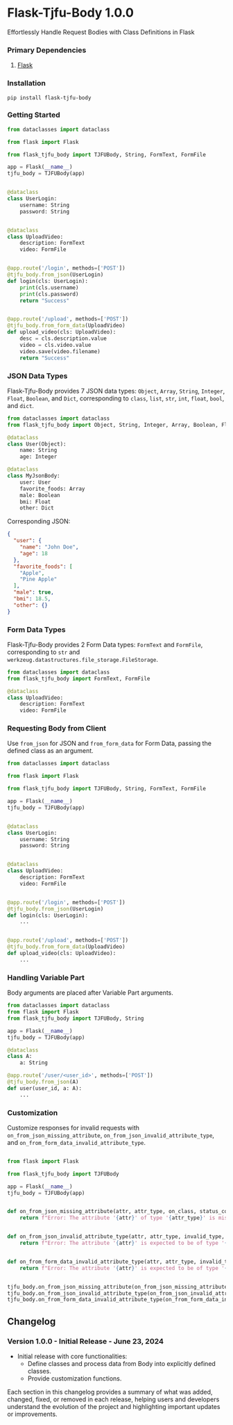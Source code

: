 # Flask-Tjfu-Body 1.0.0

Effortlessly Handle Request Bodies with Class Definitions in Flask

### Primary Dependencies

1. [Flask](https://pypi.org/project/Flask/)

### Installation

```
pip install flask-tjfu-body
```

### Getting Started

```python
from dataclasses import dataclass

from flask import Flask

from flask_tjfu_body import TJFUBody, String, FormText, FormFile

app = Flask(__name__)
tjfu_body = TJFUBody(app)


@dataclass
class UserLogin:
    username: String
    password: String


@dataclass
class UploadVideo:
    description: FormText
    video: FormFile


@app.route('/login', methods=['POST'])
@tjfu_body.from_json(UserLogin)
def login(cls: UserLogin):
    print(cls.username)
    print(cls.password)
    return "Success"


@app.route('/upload', methods=['POST'])
@tjfu_body.from_form_data(UploadVideo)
def upload_video(cls: UploadVideo):
    desc = cls.description.value
    video = cls.video.value
    video.save(video.filename)
    return "Success"
```

### JSON Data Types

Flask-Tjfu-Body provides 7 JSON data types: `Object`, `Array`, `String`, `Integer`, `Float`, `Boolean`, and `Dict`, corresponding to `class`, `list`, `str`, `int`, `float`, `bool`, and `dict`.

```python
from dataclasses import dataclass
from flask_tjfu_body import Object, String, Integer, Array, Boolean, Float, Dict

@dataclass
class User(Object):
    name: String
    age: Integer

@dataclass
class MyJsonBody:
    user: User
    favorite_foods: Array
    male: Boolean
    bmi: Float
    other: Dict
```

Corresponding JSON:

```json
{
  "user": {
    "name": "John Doe",
    "age": 18
  },
  "favorite_foods": [
    "Apple",
    "Pine Apple"
  ],
  "male": true,
  "bmi": 18.5,
  "other": {}
}
```

### Form Data Types

Flask-Tjfu-Body provides 2 Form Data types: `FormText` and `FormFile`, corresponding to `str` and `werkzeug.datastructures.file_storage.FileStorage`.

```python
from dataclasses import dataclass
from flask_tjfu_body import FormText, FormFile

@dataclass
class UploadVideo:
    description: FormText
    video: FormFile
```

### Requesting Body from Client

Use `from_json` for JSON and `from_form_data` for Form Data, passing the defined class as an argument.

```python
from dataclasses import dataclass

from flask import Flask

from flask_tjfu_body import TJFUBody, String, FormText, FormFile

app = Flask(__name__)
tjfu_body = TJFUBody(app)


@dataclass
class UserLogin:
    username: String
    password: String


@dataclass
class UploadVideo:
    description: FormText
    video: FormFile


@app.route('/login', methods=['POST'])
@tjfu_body.from_json(UserLogin)
def login(cls: UserLogin):
    ...


@app.route('/upload', methods=['POST'])
@tjfu_body.from_form_data(UploadVideo)
def upload_video(cls: UploadVideo):
    ...
```

### Handling Variable Part

Body arguments are placed after Variable Part arguments.

```python
from dataclasses import dataclass
from flask import Flask
from flask_tjfu_body import TJFUBody, String

app = Flask(__name__)
tjfu_body = TJFUBody(app)

@dataclass
class A:
    a: String

@app.route('/user/<user_id>', methods=['POST'])
@tjfu_body.from_json(A)
def user(user_id, a: A):
    ...
```

### Customization

Customize responses for invalid requests with `on_from_json_missing_attribute`, `on_from_json_invalid_attribute_type`, and `on_from_form_data_invalid_attribute_type`.

```python

from flask import Flask

from flask_tjfu_body import TJFUBody

app = Flask(__name__)
tjfu_body = TJFUBody(app)


def on_from_json_missing_attribute(attr, attr_type, on_class, status_code):
    return f"Error: The attribute '{attr}' of type '{attr_type}' is missing in the class '{on_class}'. Status code: {status_code}."


def on_from_json_invalid_attribute_type(attr, attr_type, invalid_type, status_code):
    return f"Error: The attribute '{attr}' is expected to be of type '{attr_type}', but found type '{invalid_type}'. Status code: {status_code}."


def on_from_form_data_invalid_attribute_type(attr, attr_type, invalid_type, status_code):
    return f"Error: The attribute '{attr}' is expected to be of type '{attr_type}', but found type '{invalid_type}'. Status code: {status_code}."


tjfu_body.on_from_json_missing_attribute(on_from_json_missing_attribute)
tjfu_body.on_from_json_invalid_attribute_type(on_from_json_invalid_attribute_type)
tjfu_body.on_from_form_data_invalid_attribute_type(on_from_form_data_invalid_attribute_type)
```

## Changelog

### Version 1.0.0 - Initial Release - June 23, 2024

- Initial release with core functionalities:
    - Define classes and process data from Body into explicitly defined classes.
    - Provide customization functions.

Each section in this changelog provides a summary of what was added, changed, fixed, or removed in each release, helping users and developers understand the evolution of the project and highlighting important updates or improvements.